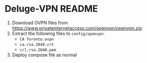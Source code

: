 # Deluge-VPN README

1. Download OVPN files from https://www.privateinternetaccess.com/openvpn/openvpn.zip
1. Extract the following files to `config/openvpn`:
    - `CA Toronto.ovpn`
    - `ca.rsa.2048.crt`
    - `crl.rsa.2048.pem`
1. Deploy compose file as normal
